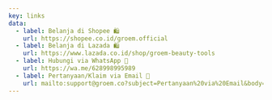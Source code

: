 ```yaml
---
key: links
data:
  - label: Belanja di Shopee 🛍️
    url: https://shopee.co.id/groem.official
  - label: Belanja di Lazada 🛍️
    url: https://www.lazada.co.id/shop/groem-beauty-tools
  - label: Hubungi via WhatsApp 💬
    url: https://wa.me/628998995989
  - label: Pertanyaan/Klaim via Email 💬
    url: mailto:support@groem.co?subject=Pertanyaan%20via%20Email&body=Silakan%20sampaikan%20kebutuhan%2Fpertanyaan%2Fklaim%2Fkomplain%20Anda%20di%20bawah%20ini%3A%0A
---
```

